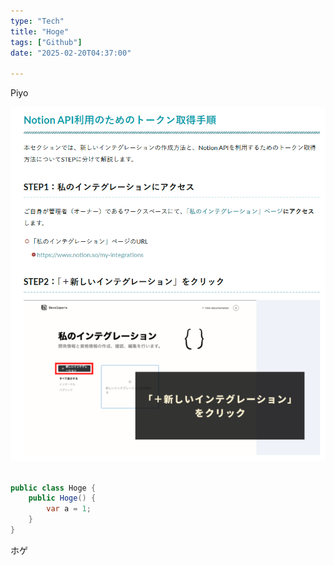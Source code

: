 ```yaml
---
type: "Tech"
title: "Hoge"
tags: ["Github"]
date: "2025-02-20T04:37:00"

---
```




Piyo



![](./B4081A2A862F8F7BE6E22EE655C90D2A.png)



```csharp

public class Hoge { 
    public Hoge() {
        var a = 1;
    }
}

```




ホゲ



